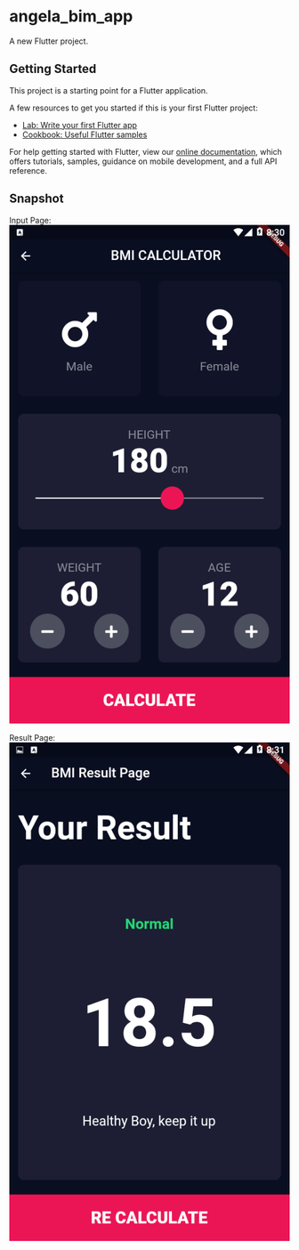 # angela_bim_app

A new Flutter project.

## Getting Started

This project is a starting point for a Flutter application.

A few resources to get you started if this is your first Flutter project:

- [Lab: Write your first Flutter app](https://flutter.dev/docs/get-started/codelab)
- [Cookbook: Useful Flutter samples](https://flutter.dev/docs/cookbook)

For help getting started with Flutter, view our 
[online documentation](https://flutter.dev/docs), which offers tutorials, 
samples, guidance on mobile development, and a full API reference.

## Snapshot
Input Page: 
![alt text](https://github.com/TheKetan2/FlutterTrack/blob/master/snapshots/ui.PNG)

Result Page:
![alt text](https://github.com/TheKetan2/FlutterTrack/blob/master/snapshots/result.PNG)
